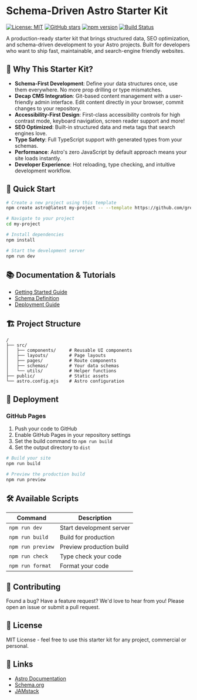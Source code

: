 # Schema-Driven Astro Starter Kit

[![License: MIT](https://img.shields.io/badge/License-MIT-yellow.svg)](https://opensource.org/licenses/MIT)
[![GitHub stars](https://img.shields.io/github/stars/greynewell/schema-driven-astro-starter?style=social)](https://github.com/greynewell/schema-driven-astro-starter/stargazers)
[![npm version](https://img.shields.io/npm/v/schema-driven-astro-starter)](https://www.npmjs.com/package/schema-driven-astro-starter)
[![Build Status](https://img.shields.io/github/actions/workflow/status/greynewell/schema-driven-astro-starter/ci.yml)](https://github.com/greynewell/schema-driven-astro-starter/actions)

A production-ready starter kit that brings structured data, SEO optimization, and schema-driven development to your Astro projects. Built for developers who want to ship fast, maintainable, and search-engine friendly websites.

## 🎯 Why This Starter Kit?

- **Schema-First Development**: Define your data structures once, use them everywhere. No more prop drilling or type mismatches.
- **Decap CMS Integration**: Git-based content management with a user-friendly admin interface. Edit content directly in your browser, commit changes to your repository.
- **Accessibility-First Design**: First-class accessibility controls for high contrast mode, keyboard navigation, screen reader support and more!
- **SEO Optimized**: Built-in structured data and meta tags that search engines love.
- **Type Safety**: Full TypeScript support with generated types from your schemas.
- **Performance**: Astro's zero JavaScript by default approach means your site loads instantly.
- **Developer Experience**: Hot reloading, type checking, and intuitive development workflow.

## 🚀 Quick Start

```bash
# Create a new project using this template
npm create astro@latest my-project -- --template https://github.com/greynewell/schema-driven-astro-starter

# Navigate to your project
cd my-project

# Install dependencies
npm install

# Start the development server
npm run dev
```

## 📚 Documentation & Tutorials

- [Getting Started Guide](https://greynewell.github.io/schema-driven-astro-starter/)
- [Schema Definition](https://schema.org/WebSite)
- [Deployment Guide](https://github.com/withastro/action)

## 🏗️ Project Structure

```text
/
├── src/
│   ├── components/     # Reusable UI components
│   ├── layouts/        # Page layouts
│   ├── pages/          # Route components
│   ├── schemas/        # Your data schemas
│   └── utils/          # Helper functions
├── public/             # Static assets
└── astro.config.mjs    # Astro configuration
```

## 🚢 Deployment

### GitHub Pages

1. Push your code to GitHub
2. Enable GitHub Pages in your repository settings
3. Set the build command to `npm run build`
4. Set the output directory to `dist`

```bash
# Build your site
npm run build

# Preview the production build
npm run preview
```

## 🛠️ Available Scripts

| Command | Description |
|---------|-------------|
| `npm run dev` | Start development server |
| `npm run build` | Build for production |
| `npm run preview` | Preview production build |
| `npm run check` | Type check your code |
| `npm run format` | Format your code |

## 🤝 Contributing

Found a bug? Have a feature request? We'd love to hear from you! Please open an issue or submit a pull request.

## 📄 License

MIT License - feel free to use this starter kit for any project, commercial or personal.

## 🔗 Links

- [Astro Documentation](https://docs.astro.build)
- [Schema.org](https://schema.org)
- [JAMstack](https://jamstack.org)
